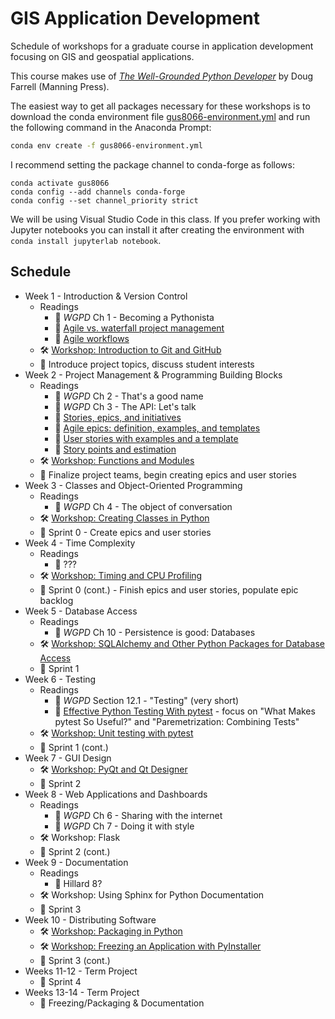 # GIS Application Development

Schedule of workshops for a graduate course in application development focusing on GIS and geospatial applications.

This course makes use of [*The Well-Grounded Python Developer*](https://www.manning.com/books/the-well-grounded-python-developer) by Doug Farrell (Manning Press).

The easiest way to get all packages necessary for these workshops is to download the conda environment file [gus8066-environment.yml](gus8066-environment.yml) and run the following command in the Anaconda Prompt:

```sh
conda env create -f gus8066-environment.yml
```

I recommend setting the package channel to conda-forge as follows:

```
conda activate gus8066
conda config --add channels conda-forge
conda config --set channel_priority strict
```

We will be using Visual Studio Code in this class. If you prefer working with Jupyter notebooks you can install it after creating the environment with `conda install jupyterlab notebook`.

## Schedule

* Week 1 - Introduction & Version Control
    * Readings
        * :closed_book: *WGPD* Ch 1 - Becoming a Pythonista
        * :closed_book: [Agile vs. waterfall project management](https://www.atlassian.com/agile/project-management/project-management-intro)
        * :closed_book: [Agile workflows](https://www.atlassian.com/agile/project-management/workflow)
    * :hammer_and_wrench: [Workshop: Introduction to Git and GitHub](introduction_to_git/introduction_to_git.md)
    * :rocket: Introduce project topics, discuss student interests
* Week 2 - Project Management & Programming Building Blocks
    * Readings
        * :closed_book: *WGPD* Ch 2 - That's a good name
        * :closed_book: *WGPD* Ch 3 - The API: Let's talk
        * :closed_book: [Stories, epics, and initiatives](https://www.atlassian.com/agile/project-management/epics-stories-themes)
        * :closed_book: [Agile epics: definition, examples, and templates](https://www.atlassian.com/agile/project-management/epics)
        * :closed_book: [User stories with examples and a template](https://www.atlassian.com/agile/project-management/user-stories)
        * :closed_book: [Story points and estimation](https://www.atlassian.com/agile/project-management/estimation)
    * :hammer_and_wrench: [Workshop: Functions and Modules](functions_and_modules/functions_and_modules.md)
    * :rocket: Finalize project teams, begin creating epics and user stories
* Week 3 - Classes and Object-Oriented Programming
    * Readings
        * :closed_book: *WGPD* Ch 4 - The object of conversation
    * :hammer_and_wrench: [Workshop: Creating Classes in Python](classes_and_oop/creating_classes_in_python.md)
    * :rocket: Sprint 0 - Create epics and user stories
* Week 4 - Time Complexity
    * Readings
        * :closed_book: ???
    * :hammer_and_wrench: [Workshop: Timing and CPU Profiling](time_space_complexity/time_complexity.md)
    * :rocket: Sprint 0 (cont.) - Finish epics and user stories, populate epic backlog
* Week 5 - Database Access
    * Readings
        * :closed_book: *WGPD* Ch 10 - Persistence is good: Databases
    * :hammer_and_wrench: [Workshop: SQLAlchemy and Other Python Packages for Database Access](database_access/intro_sqlalchemy.md)
    * :rocket: Sprint 1
* Week 6 - Testing
    * Readings
        * :closed_book: *WGPD* Section 12.1 - "Testing" (very short)
        * :closed_book: [Effective Python Testing With pytest](https://realpython.com/pytest-python-testing/) - focus on "What Makes pytest So Useful?" and "Paremetrization: Combining Tests"
    * :hammer_and_wrench: [Workshop: Unit testing with pytest](unit_testing/unit_testing_demo.md)
    * :rocket: Sprint 1 (cont.)
* Week 7 - GUI Design
    * :hammer_and_wrench: [Workshop: PyQt and Qt Designer](gui_design/gui_design_workshop_notes.md)
    * :rocket: Sprint 2
* Week 8 - Web Applications and Dashboards
    * Readings
        * :closed_book: *WGPD* Ch 6 - Sharing with the internet
        * :closed_book: *WGPD* Ch 7 - Doing it with style
    * :hammer_and_wrench: Workshop: Flask
    * :rocket: Sprint 2 (cont.)
* Week 9 - Documentation
    * Readings
        * :closed_book: Hillard 8?
    * :hammer_and_wrench: Workshop: Using Sphinx for Python Documentation
    * :rocket: Sprint 3
* Week 10 - Distributing Software
    * :hammer_and_wrench: [Workshop: Packaging in Python](distributing_software/packaging.md)
    * :hammer_and_wrench: [Workshop: Freezing an Application with PyInstaller](distributing_software/freezing.md)
    * :rocket: Sprint 3 (cont.)
* Weeks 11-12 - Term Project
    * :rocket: Sprint 4
* Weeks 13-14 - Term Project
    * :rocket: Freezing/Packaging & Documentation




